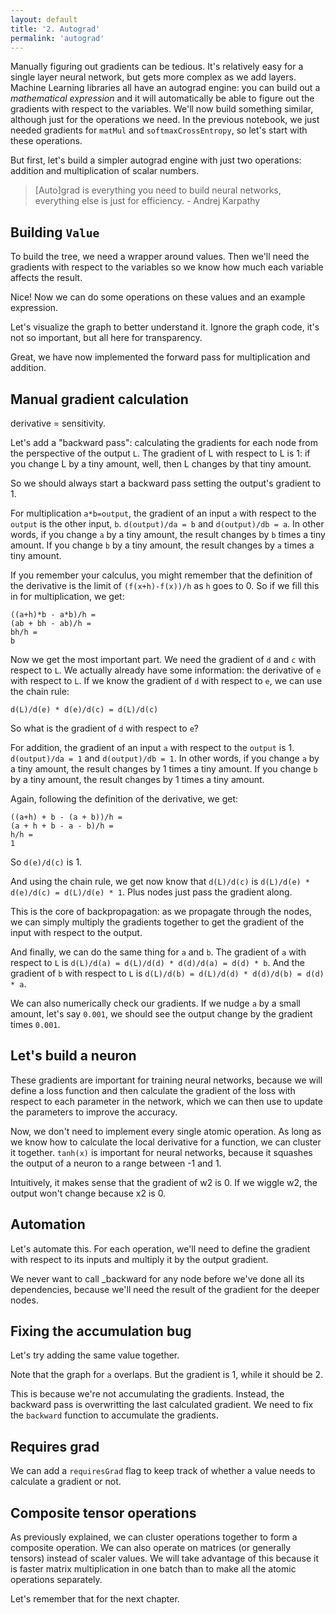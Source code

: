 ```yaml
---
layout: default
title: '2. Autograd'
permalink: 'autograd'
---
```


Manually figuring out gradients can be tedious. It's relatively easy for a
single layer neural network, but gets more complex as we add layers. Machine
Learning libraries all have an autograd engine: you can build out a
<em>mathematical expression</em> and it will automatically be able to figure out
the gradients with respect to the variables. We'll now build something similar,
although just for the operations we need. In the previous notebook, we just
needed gradients for `matMul` and `softmaxCrossEntropy`, so let's start with
these operations.

But first, let's build a simpler autograd engine with just two operations:
addition and multiplication of scalar numbers.

> [Auto]grad is everything you need to build neural networks, everything else is
just for efficiency. - Andrej Karpathy

## Building `Value`

To build the tree, we need a wrapper around values. Then we'll need the
gradients with respect to the variables so we know how much each variable
affects the result.

<script>
class Value {
    constructor(data) {
        this.data = data;
    }
}
const a = new Value(2);
</script>

Nice! Now we can do some operations on these values and an example expression.

<script>
class Value {
    constructor(data, _children = []) {
        this.data = data;
        this._prev = new Set( _children );
    }
    add(other) {
        const result = new Value(this.data + other.data, [ this, other ]);
        result._op = '+';
        return result;
    }
    mul(other) {
        const result = new Value(this.data * other.data, [ this, other ]);
        result._op = '*';
        return result;
    }
}
const a = new Value(2);
const b = new Value(-3);
const c = new Value(10);
const d = a.mul(b);
const e = d.add(c);
const f = new Value(-2);
const L = e.mul(f);
</script>

Let's visualize the graph to better understand it. Ignore the graph code, it's
not so important, but all here for transparency.

<script>
export { instance } from 'https://esm.sh/@viz-js/viz';
export { Graph } from 'https://esm.sh/@dagrejs/graphlib';
export { default as graphlibDot } from 'https://esm.sh/graphlib-dot';
</script>

<script>
const ids = new WeakMap();

function createId(node) {
    let id = ids.get(node);
    if (!id) {
        id = createId.counter++;
        ids.set(node, id);
    }
    return id;
}

createId.counter = 0;

function trace( root ) {
	const nodes = new Set();
	const edges = new Set();

	function build( node ) {
		if ( ! nodes.has( node ) ) {
			nodes.add( node );

			for ( const child of node._prev ) {
				edges.add( [ child, node ] );
				build( child );
			}
		}
	}

	build( root );

	return { nodes, edges };
}

async function drawDot(root) {
	const { nodes, edges } = trace( root );
	const graph = new Graph( { compound: true } );
    graph.setGraph({ rankdir: "LR" });

	for ( const node of nodes ) {
		node._id = createId(node);
		graph.setNode( node._id, {
            shape: 'record',
            // `grad` will be important later.
            label: [
                node.label,
                [ 'data', node.data ].join(': '),
                node.grad !== undefined ? [ 'grad', node.grad ].join(': ') : null
            ].filter( Boolean ).join(' | ')
        } );

		if ( node._op ) {
			graph.setNode( node._id + node._op, { label: node._op } );
			graph.setEdge( node._id + node._op, node._id );
		}
	}

	for ( const [ node, child ] of edges ) {
		graph.setEdge( node._id, child._id + child._op );
	}

	const viz = await instance();
    const dotString = graphlibDot.write(graph);
    return viz.renderSVGElement(dotString);
}

a.label = 'a';
b.label = 'b';
c.label = 'c';
d.label = 'd';
e.label = 'e';
f.label = 'f';
L.label = 'L';

print(await drawDot(L));
</script>

Great, we have now implemented the forward pass for multiplication and addition.

## Manual gradient calculation

derivative = sensitivity.

Let's add a "backward pass": calculating the gradients for each node from the
perspective of the output `L`. The gradient of L with respect to L is 1: if you
change L by a tiny amount, well, then L changes by that tiny amount.

So we should always start a backward pass setting the output's gradient to 1.

<script>
L.grad = 1;
print(await drawDot(L));
</script>

For multiplication `a*b=output`, the gradient of an input `a` with respect to
the `output` is the other input, `b`. `d(output)/da = b` and `d(output)/db = a`.
In other words, if you change `a` by a tiny amount, the result changes by `b`
times a tiny amount. If you change `b` by a tiny amount, the result changes by
`a` times a tiny amount.

If you remember your calculus, you might remember that the definition of the
derivative is the limit of `(f(x+h)-f(x))/h` as `h` goes to 0. So if we fill this in for multiplication, we get:

```
((a+h)*b - a*b)/h =
(ab + bh - ab)/h =
bh/h =
b
```

<script>
e.grad = f.data;
f.grad = e.data;
print(await drawDot(L));
</script>

Now we get the most important part. We need the gradient of `d` and `c` with
respect to `L`. We actually already have some information: the derivative of
`e` with respect to `L`. If we know the gradient of `d` with respect to `e`,
we can use the chain rule:

```
d(L)/d(e) * d(e)/d(c) = d(L)/d(c)
```

So what is the gradient of `d` with respect to `e`?

For addition, the gradient of an input `a` with respect to the `output` is 1.
`d(output)/da = 1` and `d(output)/db = 1`. In other words, if you change `a` by
a tiny amount, the result changes by 1 times a tiny amount. If you change `b` by
a tiny amount, the result changes by 1 times a tiny amount.

Again, following the definition of the derivative, we get:

```
((a+h) + b - (a + b))/h =
(a + h + b - a - b)/h =
h/h =
1
```

So `d(e)/d(c)` is 1.

And using the chain rule, we get now know that `d(L)/d(c)` is `d(L)/d(e) *
d(e)/d(c) = d(L)/d(e) * 1`. Plus nodes just pass the gradient along.

This is the core of backpropagation: as we propagate through the nodes, we can
simply multiply the gradients together to get the gradient of the input with
respect to the output.

<script>
c.grad = e.grad * 1;
d.grad = e.grad * 1;
print(await drawDot(L));
</script>

And finally, we can do the same thing for `a` and `b`. The gradient of `a` with
respect to `L` is `d(L)/d(a) = d(L)/d(d) * d(d)/d(a) = d(d) * b`. And the gradient
of `b` with respect to `L` is `d(L)/d(b) = d(L)/d(d) * d(d)/d(b) = d(d) * a`.

<script>
b.grad = d.grad * a.data;
a.grad = d.grad * b.data;
print(await drawDot(L));
</script>

We can also numerically check our gradients. If we nudge `a` by a small amount, let's say `0.001`, we should see the output change by the gradient times `0.001`.

<script>
function f(h) {
    const a = new Value(2);
    a.data += h;
    const b = new Value(-3);
    const c = new Value(10);
    const d = a.mul(b);
    const e = d.add(c);
    const f = new Value(-2);
    return e.mul(f);
}

const h = 0.001;
const L1 = f(0);
const L2 = f(h);
const numericalGradient = (L2.data - L1.data) / h;
const analyticalGradient = a.grad;
</script>

## Let's build a neuron

These gradients are important for training neural networks, because we will
define a loss function and then calculate the gradient of the loss with respect
to each parameter in the network, which we can then use to update the parameters
to improve the accuracy.

Now, we don't need to implement every single atomic operation. As long as we
know how to calculate the local derivative for a function, we can cluster it
together. `tanh(x)` is important for neural networks, because it squashes the
output of a neuron to a range between -1 and 1.

<script>
Value.prototype.tanh = function() {
    const x = this.data;
    const t = (Math.exp(2*x)-1)/(Math.exp(2*x)+1);
    const result = new Value(t, [this]);
    result._op = 'tanh';
    return result;
}

// Inputs x1, x2.
const x1 = new Value(2);
const x2 = new Value(0);
// Weights w1, w2.
const w1 = new Value(-3);
const w2 = new Value(1);
// Bias b.
const b = new Value(6.8813735870195432);
// Output.
const x1w1 = x1.mul(w1);
const x2w2 = x2.mul(w2);
const n = x1w1.add(x2w2).add(b);
const o = n.tanh();

x1.label = 'x1';
x2.label = 'x2';
w1.label = 'w1';
w2.label = 'w2';
b.label = 'bias';

// We should always set the output's gradient to 1.
o.grad = 1;
// If we look up the derivative of `tanh(x)`, we know it's `1 - tanh(x)^2`.
n.grad = o.grad * (1 - o.data**2);
// Remember addition just passes the gradient along (the derivative of addition is 1).
x1w1.grad = n.grad * 1;
x2w2.grad = n.grad * 1;
b.grad = n.grad * 1;
// Remember that the derivative of `mul` is the other input.
x1.grad = x1w1.grad * w1.data;
x2.grad = x2w2.grad * w2.data;
w1.grad = x1w1.grad * x1.data;
w2.grad = x2w2.grad * x2.data;

print(await drawDot(o));
</script>

Intuitively, it makes sense that the gradient of w2 is 0. If we wiggle w2, the
output won't change because x2 is 0.

## Automation

Let's automate this. For each operation, we'll need to define the gradient with
respect to its inputs and multiply it by the output gradient.

We never want to call _backward for any node before we've done all its
dependencies, because we'll need the result of the gradient for the deeper
nodes.

<script>
function getTopologicalOrder( node ) {
    const result = [];
    const visited = new Set();

    function visit( node ) {
        if ( visited.has( node ) ) return;
        visited.add( node );
        for ( const child of node._prev ) visit( child );
        result.push( node );
    }

    visit( node );

    return result;
}
</script>

<script>
class Value {
    static operations = new Map();
    constructor(_data, _children = [], _op) {
        this.data = _data;
        this._op = _op;
        this._prev = _children;
    }
    static addOperation(name, forward, backward) {
        this.operations.set(name, { forward, backward });
        this.prototype[name] = function(...args) {
            return new Value( null, [ this, ...args ], name );
        }
    }
    forward() {
        const order = getTopologicalOrder(this);

        for (const node of order) {
            if (node._op) {
                const { forward } = Value.operations.get(node._op);
                const args = node._prev;
                node.data = forward(...args);
            }
        }
    }
    backward() {
        const reversed = getTopologicalOrder(this).reverse();

        for (const node of reversed) {
            node.grad = 0;
        }

        this.grad = 1;

        for (const node of reversed) {
            if (node._op) {
                const { backward } = Value.operations.get(node._op);
                const args = node._prev;
                const backwards = backward(...args);
                for (let i = 0; i < args.length; i++) {
                    args[i].grad = backwards[i](node);
                }
            }
        }
    }
}

Value.addOperation('add', (a, b) => a.data + b.data, (a, b) => [
    (out) => out.grad,
    (out) => out.grad
]);
Value.addOperation('mul', (a, b) => a.data * b.data, (a, b) => [
    (out) => b.data * out.grad,
    (out) => a.data * out.grad
]);
Value.addOperation('tanh', (a) => Math.tanh(a.data), (a) => [
    (out) => (1 - out.data**2) * out.grad
]);

// Inputs x1, x2.
const x1 = new Value(2);
const x2 = new Value(0);
// Weights w1, w2.
const w1 = new Value(-3);
const w2 = new Value(1);
// Bias b.
const b = new Value(6.8813735870195432);
// Output.
const x1w1 = x1.mul(w1);
const x2w2 = x2.mul(w2);
const n = x1w1.add(x2w2).add(b);
const o = n.tanh();

x1.label = 'x1';
x2.label = 'x2';
w1.label = 'w1';
w2.label = 'w2';
b.label = 'bias';

o.forward();
o.backward();

print(await drawDot(o));
</script>

## Fixing the accumulation bug

Let's try adding the same value together.

<script>
const a = new Value(3);
const b = a.add(a);
b.forward();
b.backward();
print(await drawDot(b));
</script>

Note that the graph for `a` overlaps. But the gradient is 1, while it should be 2.

This is because we're not accumulating the gradients. Instead, the backward pass
is overwritting the last calculated gradient. We need to fix the `backward` function to
accumulate the gradients.

<script>
Value.prototype.backward = function() {
    const reversed = getTopologicalOrder(this).reverse();

    for (const node of reversed) {
        node.grad = 0;
    }

    this.grad = 1;

    for (const node of reversed) {
        if (node._op) {
            const { backward } = Value.operations.get(node._op);
            const args = node._prev;
            const backwards = backward(...args);
            for (let i = 0; i < args.length; i++) {
                args[i].grad += backwards[i](node);
            }
        }
    }
}
const a = new Value(3);
const b = a.add(a);
b.forward();
b.backward();
print(await drawDot(b));
</script>

## Requires grad

We can add a `requiresGrad` flag to keep track of whether a value needs to
calculate a gradient or not.

## Composite tensor operations

As previously explained, we can cluster operations together to form a composite
operation. We can also operate on matrices (or generally tensors) instead
of scaler values. We will take advantage of this because it is faster matrix
multiplication in one batch than to make all the atomic operations separately.

Let's remember that for the next chapter.
